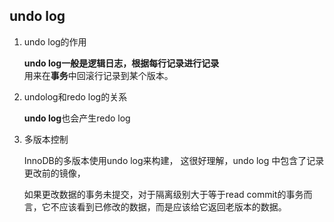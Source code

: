 ## undo log

1. undo log的作用

   **undo log一般是逻辑日志，根据每行记录进行记录**<br>用来在**事务**中回滚行记录到某个版本。

2. undolog和redo log的关系

   **undo log**也会产生redo log

3. 多版本控制

   InnoDB的多版本使用undo log来构建， 这很好理解，undo log 中包含了记录更改前的镜像，

   如果更改数据的事务未提交，对于隔离级别大于等于read commit的事务而言，它不应该看到已修改的数据，而是应该给它返回老版本的数据。

